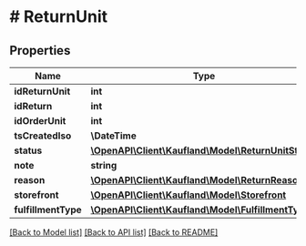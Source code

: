 # # ReturnUnit

## Properties

Name | Type | Description | Notes
------------ | ------------- | ------------- | -------------
**idReturnUnit** | **int** |  |
**idReturn** | **int** |  |
**idOrderUnit** | **int** |  |
**tsCreatedIso** | **\DateTime** |  |
**status** | [**\OpenAPI\Client\Kaufland\Model\ReturnUnitStatus**](ReturnUnitStatus.md) |  |
**note** | **string** |  |
**reason** | [**\OpenAPI\Client\Kaufland\Model\ReturnReason**](ReturnReason.md) |  |
**storefront** | [**\OpenAPI\Client\Kaufland\Model\Storefront**](Storefront.md) |  |
**fulfillmentType** | [**\OpenAPI\Client\Kaufland\Model\FulfillmentType**](FulfillmentType.md) |  |

[[Back to Model list]](../../README.md#models) [[Back to API list]](../../README.md#endpoints) [[Back to README]](../../README.md)
